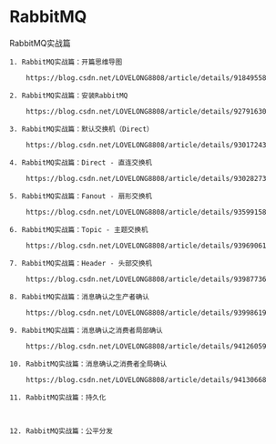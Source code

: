 # RabbitMQ
RabbitMQ实战篇

	1. RabbitMQ实战篇：开篇思维导图
	
		https://blog.csdn.net/LOVELONG8808/article/details/91849558
	
	2. RabbitMQ实战篇：安装RabbitMQ
	
		https://blog.csdn.net/LOVELONG8808/article/details/92791630
	
	3. RabbitMQ实战篇：默认交换机（Direct）
	
		https://blog.csdn.net/LOVELONG8808/article/details/93017243

	4. RabbitMQ实战篇：Direct - 直连交换机
	
		https://blog.csdn.net/LOVELONG8808/article/details/93028273

	5. RabbitMQ实战篇：Fanout - 扇形交换机
	
		https://blog.csdn.net/LOVELONG8808/article/details/93599158

	6. RabbitMQ实战篇：Topic - 主题交换机
	
		https://blog.csdn.net/LOVELONG8808/article/details/93969061

	7. RabbitMQ实战篇：Header - 头部交换机
	
		https://blog.csdn.net/LOVELONG8808/article/details/93987736

	8. RabbitMQ实战篇：消息确认之生产者确认
	
		https://blog.csdn.net/LOVELONG8808/article/details/93998619

	9. RabbitMQ实战篇：消息确认之消费者局部确认
	
		https://blog.csdn.net/LOVELONG8808/article/details/94126059

	10. RabbitMQ实战篇：消息确认之消费者全局确认
	
		https://blog.csdn.net/LOVELONG8808/article/details/94130668

	11. RabbitMQ实战篇：持久化
	
		

	12. RabbitMQ实战篇：公平分发
	
		
	
	
	

